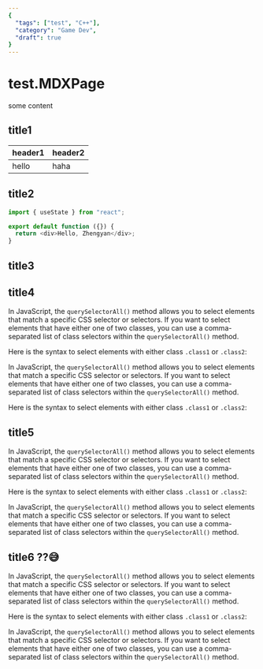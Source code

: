 ```yaml
---
{
  "tags": ["test", "C++"], 
  "category": "Game Dev",
  "draft": true
}
---
```


# test.MDXPage

some content

## title1

| header1 | header2 |
| ------- | ------- |
| hello   | haha    |

## title2

```javascript
import { useState } from "react";

export default function ({}) {
  return <div>Hello, Zhengyan</div>;
}
```

## title3

## title4

In JavaScript, the `querySelectorAll()` method allows you to select elements that match a specific CSS selector or selectors. If you want to select elements that have either one of two classes, you can use a comma-separated list of class selectors within the `querySelectorAll()` method.

Here is the syntax to select elements with either class `.class1` or `.class2`:

In JavaScript, the `querySelectorAll()` method allows you to select elements that match a specific CSS selector or selectors. If you want to select elements that have either one of two classes, you can use a comma-separated list of class selectors within the `querySelectorAll()` method.

Here is the syntax to select elements with either class `.class1` or `.class2`:

## title5

In JavaScript, the `querySelectorAll()` method allows you to select elements that match a specific CSS selector or selectors. If you want to select elements that have either one of two classes, you can use a comma-separated list of class selectors within the `querySelectorAll()` method.

Here is the syntax to select elements with either class `.class1` or `.class2`:

In JavaScript, the `querySelectorAll()` method allows you to select elements that match a specific CSS selector or selectors. If you want to select elements that have either one of two classes, you can use a comma-separated list of class selectors within the `querySelectorAll()` method.

## title6 ??😅

In JavaScript, the `querySelectorAll()` method allows you to select elements that match a specific CSS selector or selectors. If you want to select elements that have either one of two classes, you can use a comma-separated list of class selectors within the `querySelectorAll()` method.

Here is the syntax to select elements with either class `.class1` or `.class2`:

In JavaScript, the `querySelectorAll()` method allows you to select elements that match a specific CSS selector or selectors. If you want to select elements that have either one of two classes, you can use a comma-separated list of class selectors within the `querySelectorAll()` method.
